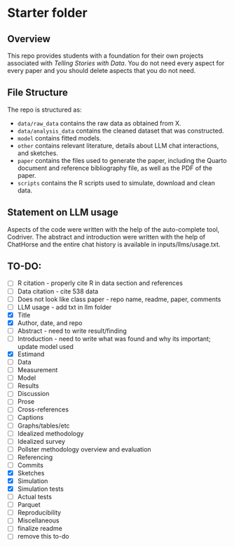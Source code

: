 # Starter folder

## Overview

This repo provides students with a foundation for their own projects associated with *Telling Stories with Data*. You do not need every aspect for every paper and you should delete aspects that you do not need.


## File Structure

The repo is structured as:

-   `data/raw_data` contains the raw data as obtained from X.
-   `data/analysis_data` contains the cleaned dataset that was constructed.
-   `model` contains fitted models. 
-   `other` contains relevant literature, details about LLM chat interactions, and sketches.
-   `paper` contains the files used to generate the paper, including the Quarto document and reference bibliography file, as well as the PDF of the paper. 
-   `scripts` contains the R scripts used to simulate, download and clean data.


## Statement on LLM usage

Aspects of the code were written with the help of the auto-complete tool, Codriver. The abstract and introduction were written with the help of ChatHorse and the entire chat history is available in inputs/llms/usage.txt.

## TO-DO:
- [ ] R citation - properly cite R in data section and references
- [ ] Data citation - cite 538 data
- [ ] Does not look like class paper - repo name, readme, paper, comments
- [ ] LLM usage - add txt in llm folder
- [x] Title
- [x] Author, date, and repo
- [ ] Abstract - need to write result/finding
- [ ] Introduction - need to write what was found and why its important; update model used
- [x] Estimand
- [ ] Data
- [ ] Measurement
- [ ] Model
- [ ] Results
- [ ] Discussion
- [ ] Prose
- [ ] Cross-references
- [ ] Captions
- [ ] Graphs/tables/etc
- [ ] Idealized methodology
- [ ] Idealized survey
- [ ] Pollster methodology overview and evaluation
- [ ] Referencing
- [ ] Commits
- [x] Sketches
- [x] Simulation
- [x] Simulation tests
- [ ] Actual tests
- [ ] Parquet
- [ ] Reproducibility
- [ ] Miscellaneous
- [ ] finalize readme
- [ ] remove this to-do
